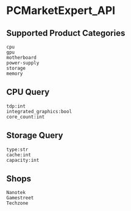 # PCMarketExpert_API

## Supported Product Categories
```
cpu
gpu
motherboard
power-supply
storage
memory
```

## CPU Query
```
tdp:int
integrated_graphics:bool
core_count:int
```

## Storage Query
```
type:str
cache:int
capacity:int
```

## Shops
```
Nanotek
Gamestreet
Techzone
```
